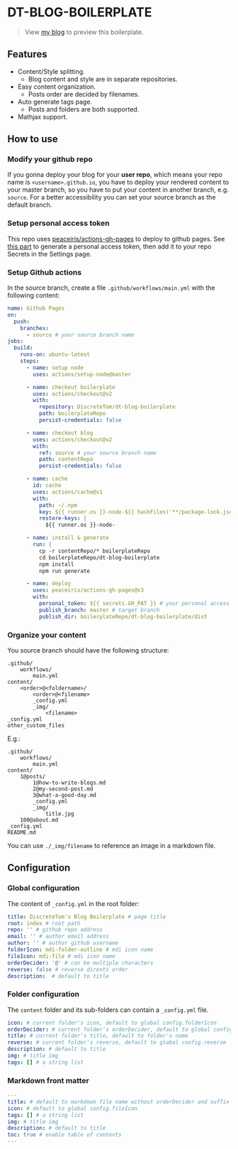 # DT-BLOG-BOILERPLATE

> View [my blog](https://discretetom.github.io/) to preview this boilerplate.

## Features

- Content/Style splitting.
  - Blog content and style are in separate repositories.
- Easy content organization.
  - Posts order are decided by filenames.
- Auto generate tags page.
  - Posts and folders are both supported.
- Mathjax support.

## How to use

### Modify your github repo

If you gonna deploy your blog for your **user repo**, which means your repo name is `<username>.github.io`, you have to deploy your rendered content to your master branch, so you have to put your content in another branch, e.g. `source`. For a better accessibility you can set your source branch as the default branch.

### Setup personal access token

This repo uses [peaceiris/actions-gh-pages](https://github.com/peaceiris/actions-gh-pages) to deploy to github pages. 
See [this part](https://github.com/peaceiris/actions-gh-pages#%EF%B8%8F-personal_token) to generate a personal access token, then add it to your repo Secrets in the Settings page.

### Setup Github actions

In the source branch, create a file `.github/workflows/main.yml` with the following content:

```yaml
name: Github Pages
on:
  push:
    branches:
      - source # your source branch name
jobs:
  build:
    runs-on: ubuntu-latest
    steps:
      - name: setup node
        uses: actions/setup-node@master

      - name: checkout boilerplate
        uses: actions/checkout@v2
        with:
          repository: DiscreteTom/dt-blog-boilerplate
          path: boilerplateRepo
          persist-credentials: false

      - name: checkout blog
        uses: actions/checkout@v2
        with:
          ref: source # your source branch name
          path: contentRepo
          persist-credentials: false

      - name: cache
        id: cache
        uses: actions/cache@v1
        with:
          path: ~/.npm
          key: ${{ runner.os }}-node-${{ hashFiles('**/package-lock.json') }}
          restore-keys: |
            ${{ runner.os }}-node-

      - name: install & generate
        run: |
          cp -r contentRepo/* boilerplateRepo
          cd boilerplateRepo/dt-blog-boilerplate
          npm install
          npm run generate

      - name: deploy
        uses: peaceiris/actions-gh-pages@v3
        with:
          personal_token: ${{ secrets.GH_PAT }} # your personal access token
          publish_branch: master # target branch
          publish_dir: boilerplateRepo/dt-blog-boilerplate/dist
```

### Organize your content

You source branch should have the following structure:

```
.github/
	workflows/
		main.yml
content/
	<order>@<foldername>/
		<order>@<filename>
		_config.yml
		_img/
			<filename>
_config.yml
other_custom_files
```

E.g.:

```
.github/
	workflows/
		main.yml
content/
	1@posts/
		1@how-to-write-blogs.md
		2@my-second-post.md
		3@what-a-good-day.md
		_config.yml
		_img/
			title.jpg
	100@about.md
_config.yml
README.md
```

You can use `./_img/filename` to reference an image in a markdown file.

## Configuration

### Global configuration

The content of `_config.yml` in the root folder:

```yaml
title: DiscreteTom's Blog Boilerplate # page title
root: index # root path
repo: '' # github repo address
email: '' # author email address
author: '' # author github username
folderIcon: mdi-folder-outline # mdi icon name
fileIcon: mdi-file # mdi icon name
orderDecider: '@' # can be multiple characters
reverse: false # reverse dirents order
description:  # default to title
```

### Folder configuration

The `content` folder and its sub-folders can contain a `_config.yml` file.

```yaml
icon: # current folder's icon, default to global config.folderIcon
orderDecider: # current folder's orderDecider, default to global config.orderDecider
title: # current folder's title, default to folder's name
reverse: # current folder's reverse, default to global config.reverse
description: # default to title
img: # title img
tags: [] # a string list
```

### Markdown front matter

```yaml
---
title: # default to markdown file name without orderDecider and suffix
icon: # default to global config.fileIcon
tags: [] # a string list
img: # title img
description: # default to title
toc: true # enable table of contents
---
```